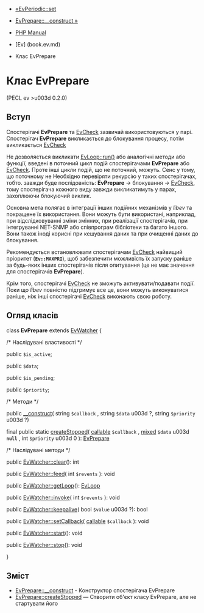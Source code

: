 - [«EvPeriodic::set](evperiodic.set.md)
- [EvPrepare::\_\_construct »](evprepare.construct.md)

- [PHP Manual](index.md)
- [Ev] (book.ev.md)
- Клас EvPrepare

# Клас EvPrepare

(PECL ev \>u003d 0.2.0)

## Вступ

Спостерігачі **EvPrepare** та [EvCheck](class.evcheck.md) зазвичай
використовуються у парі. Спостерігач **EvPrepare** викликається до блокування
процесу, потім викликається [EvCheck](class.evcheck.md)

Не дозволяється викликати [EvLoop::run()](evloop.run.md) або аналогічні
методи або функції, введені в поточний цикл подій
спостерігачами **EvPrepare** або [EvCheck](class.evcheck.md). Проте
інші цикли подій, що не поточний, можуть. Сенс у тому, що поточному не
Необхідно перевіряти рекурсію у таких спостерігачах, тобто. завжди буде
послідовність: **EvPrepare** -\> блокування -\>
[EvCheck](class.evcheck.md), тому спостерігача кожного виду завжди
викликатимуть у парах, захоплюючи блокуючий виклик.

Основна мета полягає в інтеграції інших подійних механізмів у
*libev* та покращене їх використання. Вони можуть бути використані,
наприклад, при відслідковуванні зміни змінних, при реалізації
спостерігачів, при інтегруванні NET-SNMP або
співпрограм бібліотеки та багато іншого. Вони також іноді корисні при
кешування даних та при очищенні даних до блокування.

Рекомендується встановлювати спостерігачам [EvCheck](class.evcheck.md)
найвищий пріоритет (**`Ev::MAXPRI`**), щоб забезпечити можливість їх
запуску раніше за будь-яких інших спостерігачів після опитування (це не має
значення для спостерігачів **EvPrepare**).

Крім того, спостерігачі [EvCheck](class.evcheck.md) не зможуть
активувати/подавати події. Поки що *libev* повністю підтримує все
це, вони можуть виконуватися раніше, ніж інші спостерігачі
[EvCheck](class.evcheck.md) виконають свою роботу.

## Огляд класів

class **EvPrepare** extends [EvWatcher](class.evwatcher.md) {

/\* Наслідувані властивості \*/

public `$is_active`;

public `$data`;

public `$is_pending`;

public `$priority`;

/\* Методи \*/

public [\_\_construct](evprepare.construct.md)( string `$callback` ,
string `$data` u003d ?, string `$priority` u003d ?)

final public static [createStopped](evprepare.createstopped.md)(
[callable](language.types.callable.md) `$callback` ,
[mixed](language.types.declarations.md#language.types.declarations.mixed)
`$data` u003d **`null`** , int `$priority` u003d 0 ):
[EvPrepare](class.evprepare.md)

/\* Наслідувані методи \*/

public [EvWatcher::clear](evwatcher.clear.md)(): int

public [EvWatcher::feed](evwatcher.feed.md)( int `$revents` ): void

public [EvWatcher::getLoop](evwatcher.getloop.md)():
[EvLoop](class.evloop.md)

public [EvWatcher::invoke](evwatcher.invoke.md)( int `$revents` ):
void

public [EvWatcher::keepalive](evwatcher.keepalive.md)( bool `$value` u003d
?): bool

public [EvWatcher::setCallback](evwatcher.setcallback.md)(
[callable](language.types.callable.md) `$callback` ): void

public [EvWatcher::start](evwatcher.start.md)(): void

public [EvWatcher::stop](evwatcher.stop.md)(): void

}

## Зміст

- [EvPrepare::\_\_construct](evprepare.construct.md) - Конструктор
спостерігача EvPrepare
- [EvPrepare::createStopped](evprepare.createstopped.md) — Створити
об'єкт класу EvPrepare, але не стартувати його
